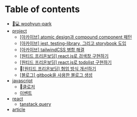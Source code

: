 # Table of contents

* [👨💻 woohyun-park](README.md)
* [project](project/README.md)
  * [\[아카이브\] atomic design과 compound component 패턴](project/atomic-design-compound-component.md)
  * [\[아카이브\] jest, testing-library, 그리고 storybook 도입](project/jest-testing-library-storybook.md)
  * [\[아카이브\] tailwindCSS 병합 해결](project/tailwindcss.md)
  * [\[원티드 프리온보딩\] react.js로 검색창 구현하기](project/react.js.md)
  * [\[원티드 프리온보딩\] react.js로 todolist 구현하기](project/react.js-todolist.md)
  * [\[원티드 프리온보딩\] 협업 방식 개선하기](project/undefined.md)
  * [\[블로그\] gitbook을 사용한 블로그 생성](project/gitbook-\_-\_-\_.md)
* [javascript](javascript/README.md)
  * [클로저](<javascript/undefined (1).md>)
  * [이벤트](javascript/undefined.md)
* [react](react/README.md)
  * [tanstack query](react/tanstack-query.md)
* [article](article.md)
